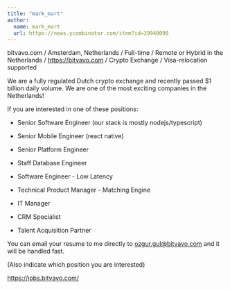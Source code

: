 ```yaml
---
title: "mark_mart"
author:
  name: mark_mart
  url: https://news.ycombinator.com/item?id=39940098
---
```

bitvavo.com &#x2F; Amsterdam, Netherlands &#x2F; Full-time &#x2F; Remote or Hybrid in the Netherlands &#x2F; <a href="https:&#x2F;&#x2F;bitvavo.com" rel="nofollow">https:&#x2F;&#x2F;bitvavo.com</a> &#x2F; Crypto Exchange &#x2F; Visa-relocation supported

We are a fully regulated Dutch crypto exchange and recently passed $1 billion daily volume. We are one of the most exciting companies in the Netherlands!

If you are interested in one of these positions:

- Senior Software Engineer (our stack is mostly nodejs&#x2F;typescript)

- Senior Mobile Engineer (react native)

- Senior Platform Engineer

- Staff Database Engineer

- Software Engineer - Low Latency

- Technical Product Manager - Matching Engine

- IT Manager

- CRM Specialist

- Talent Acquisition Partner

You can email your resume to me directly to ozgur.gul@bitvavo.com and it will be handled fast.

(Also indicate which position you are interested)

<a href="https:&#x2F;&#x2F;jobs.bitvavo.com&#x2F;" rel="nofollow">https:&#x2F;&#x2F;jobs.bitvavo.com&#x2F;</a>
